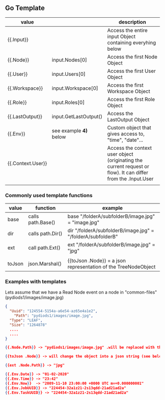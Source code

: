 
## Go Template

| value             |                          | description                                                                                                  |
|-------------------|--------------------------|--------------------------------------------------------------------------------------------------------------|
| {{.Input}}        |                          | Access the entire input Object containing everyhing below                                                    |
| {{.Node}}         | input.Nodes[0]           | Access the first Node Object                                                                                 |
| {{.User}}         | input.Users[0]           | Access the first User Object                                                                                 |
| {{.Workspace}}    | input.Workspace[0]       | Access the first Workspace Object                                                                            |
| {{.Role}}         | input.Roles[0]           | Access the first Role Object                                                                                 |
| {{.LastOutput}}   | input.GetLastOutput()    | Access the LastOutput Object                                                                                 |
| {{.Env}}          | see example **4)** below | Custom object that gives access to, "time", "date"...                                                        |
| {{.Context.User}} |                          | Access the context user object (originating the current request or flow). It can differ from the .Input.User |
|                   |                          |                                                                                                              |

### Commonly used template functions

| value      | function          | example                                                           |
|------------|-------------------|-------------------------------------------------------------------|
| base       | calls path.Base() | base "/folderA/subfolderB/image.jpg" = "image.jpg"                |
| dir        | calls path.Dir()  | dir "/folderA/subfolderB/image.jpg" = "/folderA/subfolderB"       |
| ext        | call path.Ext()   | ext "/folderA/subfolderB/image.jpg" = "jpg"                       |
|            |                   |                                                                   |
| toJson     | json.Marshal()    | {{toJson .Node}} = a json representation of the TreeNodeObject    |

### Examples with templates

Lets assume that we have a Read Node event on a node in "common-files" (pydiods1/images/image.jpg)

```json
{
  "Uuid": "124554-5154a-a6e54-az65e4a1e2",
	"Path": "pydiods1/images/image.jpg",
  "Type": "LEAF",
  "Size": "1264878"
  ....
  ....
}
```


```json
{{.Node.Path}} -> "pydiods1/images/image.jpg" .will be replaced with the path
```


```json
{{toJson .Node}} -> will change the object into a json string (see below)
```


```json
{{ext .Node.Path}} -> "jpg"
```


```json
{{.Env.Date}} -> "01-02-2020"
{{.Env.Time}} -> "23:42"
{{.Env.Now}}  -> "2009-11-10 23:00:00 +0000 UTC m=+0.000000001"
{{.Env.JobUUID}} -> "224454-32a1z21-2s13qdd-21ad21ad2a"
{{.Env.TaskUUID}} -> "224454-32a1z21-2s13qdd-21ad21ad2a"
```

